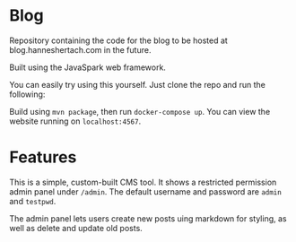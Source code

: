 # Blog
Repository containing the code for the blog to be hosted at blog.hanneshertach.com in the future.

Built using the JavaSpark web framework.

You can easily try using this yourself. Just clone the repo and run the following:

Build using `mvn package`, then run `docker-compose up`. You can view the website running on `localhost:4567`.

# Features

This is a simple, custom-built CMS tool. It shows a restricted permission admin panel under `/admin`. The default username and password are `admin` and `testpwd`.

The admin panel lets users create new posts uing markdown for styling, as well as delete and update old posts.
